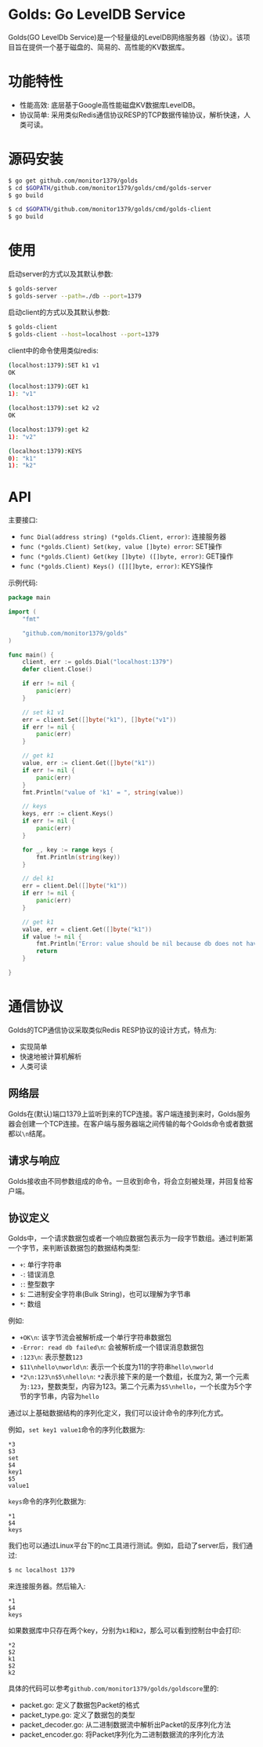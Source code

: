 # Golds: Go LevelDB Service

Golds(GO LevelDb Service)是一个轻量级的LevelDB网络服务器（协议）。该项目旨在提供一个基于磁盘的、简易的、高性能的KV数据库。

# 功能特性

- 性能高效: 底层基于Google高性能磁盘KV数据库LevelDB。
- 协议简单: 采用类似Redis通信协议RESP的TCP数据传输协议，解析快速，人类可读。

# 源码安装

```bash
$ go get github.com/monitor1379/golds
$ cd $GOPATH/github.com/monitor1379/golds/cmd/golds-server
$ go build

$ cd $GOPATH/github.com/monitor1379/golds/cmd/golds-client
$ go build
```

# 使用

启动server的方式以及其默认参数:
```bash
$ golds-server
$ golds-server --path=./db --port=1379
```


启动client的方式以及其默认参数:
```bash
$ golds-client
$ golds-client --host=localhost --port=1379
```


client中的命令使用类似redis:
```bash
(localhost:1379):SET k1 v1
OK

(localhost:1379):GET k1
1): "v1"

(localhost:1379):set k2 v2
OK

(localhost:1379):get k2
1): "v2"

(localhost:1379):KEYS
0): "k1"
1): "k2"
```

# API

主要接口:
- `func Dial(address string) (*golds.Client, error)`: 连接服务器
- `func (*golds.Client) Set(key, value []byte) error`: SET操作
- `func (*golds.Client) Get(key []byte) ([]byte, error)`: GET操作
- `func (*golds.Client) Keys() ([][]byte, error)`: KEYS操作


示例代码:
```go
package main

import (
	"fmt"

	"github.com/monitor1379/golds"
)

func main() {
	client, err := golds.Dial("localhost:1379")
	defer client.Close()

	if err != nil {
		panic(err)
	}

	// set k1 v1
	err = client.Set([]byte("k1"), []byte("v1"))
	if err != nil {
		panic(err)
	}

	// get k1
	value, err := client.Get([]byte("k1"))
	if err != nil {
		panic(err)
	}
	fmt.Println("value of 'k1' = ", string(value))

	// keys
	keys, err := client.Keys()
	if err != nil {
		panic(err)
	}

	for _, key := range keys {
		fmt.Println(string(key))
	}

	// del k1
	err = client.Del([]byte("k1"))
	if err != nil {
		panic(err)
	}

	// get k1
	value, err = client.Get([]byte("k1"))
	if value != nil {
		fmt.Println("Error: value should be nil because db does not have key 'k1'")
		return
	}

}

```

# 通信协议

Golds的TCP通信协议采取类似Redis RESP协议的设计方式，特点为:
- 实现简单
- 快速地被计算机解析
- 人类可读


## 网络层

Golds在(默认)端口1379上监听到来的TCP连接。客户端连接到来时，Golds服务器会创建一个TCP连接。在客户端与服务器端之间传输的每个Golds命令或者数据都以`\n`结尾。


## 请求与响应

Golds接收由不同参数组成的命令。一旦收到命令，将会立刻被处理，并回复给客户端。

## 协议定义

Golds中，一个请求数据包或者一个响应数据包表示为一段字节数组。通过判断第一个字节，来判断该数据包的数据结构类型:

- `+`: 单行字符串
- `-`: 错误消息
- `:`: 整型数字
- `$`: 二进制安全字符串(Bulk String)，也可以理解为字节串
- `*`: 数组

例如:

- `+OK\n`: 该字节流会被解析成一个单行字符串数据包
- `-Error: read db failed\n`: 会被解析成一个错误消息数据包
- `:123\n`: 表示整数`123`
- `$11\nhello\nworld\n`: 表示一个长度为11的字符串`hello\nworld`
- `*2\n:123\n$5\nhello\n`: `*2`表示接下来的是一个数组，长度为2, 第一个元素为`:123`，整数类型，内容为123。第二个元素为`$5\nhello`，一个长度为5个字节的字节串，内容为`hello`

通过以上基础数据结构的序列化定义，我们可以设计命令的序列化方式。

例如，`set key1 value1`命令的序列化数据为:
```
*3
$3
set
$4
key1
$5
value1
```


`keys`命令的序列化数据为:
```
*1
$4
keys
```

我们也可以通过Linux平台下的nc工具进行测试。例如，启动了server后，我们通过:
```bash
$ nc localhost 1379
```
来连接服务器。然后输入:
```
*1
$4
keys
```
如果数据库中只存在两个key，分别为`k1`和`k2`，那么可以看到控制台中会打印:
```
*2
$2
k1
$2
k2
```

具体的代码可以参考`github.com/monitor1379/golds/goldscore`里的:
- packet.go: 定义了数据包Packet的格式
- packet_type.go: 定义了数据包的类型
- packet_decoder.go: 从二进制数据流中解析出Packet的反序列化方法
- packet_encoder.go: 将Packet序列化为二进制数据流的序列化方法
